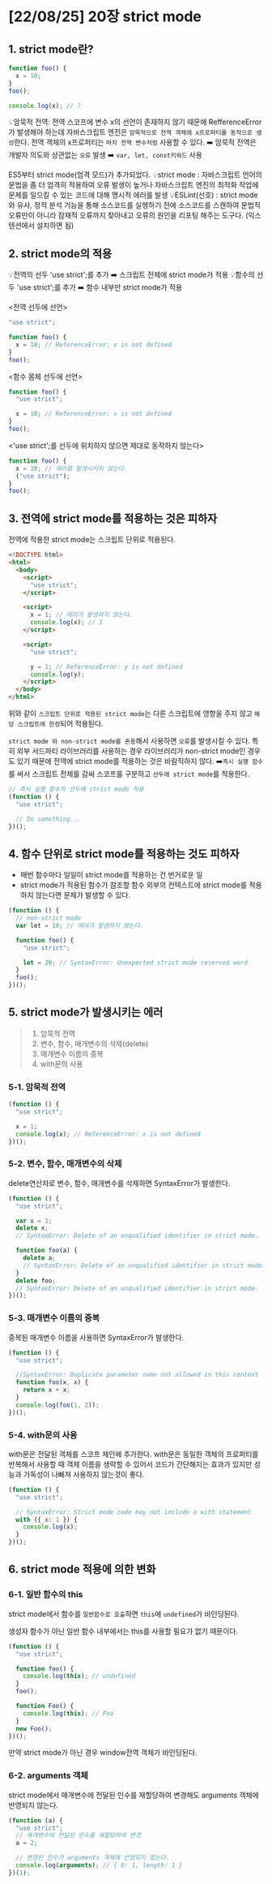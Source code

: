 # [22/08/25] 20장 strict mode

## 1. strict mode란?

```javascript
function foo() {
  x = 10;
}
foo();

console.log(x); // ?
```

💡암묵적 전역: 전역 스코프에 변수 x의 선언이 존재하지 않기 때문에 RefferenceError가 발생해야 하는데 자바스크립트 엔진은 `암묵적으로 전역 객체에 x프로퍼티를 동적으로 생성`한다. 전역 객체의 x프로퍼티는 `마치 전역 변수처럼` 사용할 수 있다. ➡️ 암묵적 전역은 개발자 의도와 상관없는 `오류` 발생 ➡️ `var, let, const키워드` 사용

ES5부터 strict mode(엄격 모드)가 추가되었다.
💡strict mode : 자바스크립트 언어의 문법을 좀 더 엄격히 적용하여 오류 발생이 높거나 자바스크립트 엔진의 최적화 작업에 문제를 일으킬 수 있는 코드에 대해 명시적 에러를 발생
💡ESLint(선호) : strict mode와 유사, 정적 분석 기능을 통해 소스코드를 실행하기 전에 소스코드를 스캔하여 문법적 오류만이 아니라 잠재적 오류까지 찾아내고 오류의 원인을 리포팅 해주는 도구다. (익스텐션에서 설치하면 됨)

## 2. strict mode의 적용

💡전역의 선두 'use strict';를 추가 ➡️ 스크립트 전체에 strict mode가 적용
💡함수의 선두 'use strict';를 추가 ➡️ 함수 내부만 strict mode가 적용

<전역 선두에 선언>

```javascript
"use strict";

function foo() {
  x = 10; // ReferenceError: x is not defined
}
foo();
```

<함수 몸체 선두에 선언>

```javascript
function foo() {
  "use strict";

  x = 10; // ReferenceError: x is not defined
}
foo();
```

<'use strict';를 선두에 위치하지 않으면 제대로 동작하지 않는다>

```javascript
function foo() {
  x = 10; // 에러를 발생시키지 않는다.
  ("use strict");
}
foo();
```

## 3. 전역에 strict mode를 적용하는 것은 피하자

전역에 적용한 strict mode는 스크립트 단위로 적용된다.

```html
<!DOCTYPE html>
<html>
  <body>
    <script>
      "use strict";
    </script>

    <script>
      x = 1; // 에러가 발생하지 않는다.
      console.log(x); // 1
    </script>

    <script>
      "use strict";

      y = 1; // ReferenceError: y is not defined
      console.log(y);
    </script>
  </body>
</html>
```

위와 같이 `스크립트 단위로 적용된 strict mode`는 다른 스크립트에 영향을 주지 않고 `해당 스크립트에 한정`되어 적용된다.

`strict mode 와 non-strict mode를 혼용`해서 사용하면 `오류`를 발생시킬 수 있다. 특히 외부 서드파티 라이브러리를 사용하는 경우 라이브러리가 non-strict mode인 경우도 있기 때문에 전역에 strict mode를 적용하는 것은 바람직하지 않다.
➡️`즉시 실행 함수`를 써서 스크립트 전체를 감싸 스코프를 구분하고 `선두에 strict mode`를 적용한다.

```javascript
// 즉시 실행 함수의 선두에 strict mode 적용
(function () {
  "use strict";

  // Do something...
})();
```

## 4. 함수 단위로 strict mode를 적용하는 것도 피하자

- 매번 함수마다 일일이 strict mode를 적용하는 건 번거로운 일
- strict mode가 적용된 함수가 참조할 함수 외부의 컨텍스트에 strict mode를 적용하지 않는다면 문제가 발생할 수 있다.

```javascript
(function () {
  // non-strict mode
  var lеt = 10; // 에러가 발생하지 않는다.

  function foo() {
    "use strict";

    let = 20; // SyntaxError: Unexpected strict mode reserved word
  }
  foo();
})();
```

## 5. strict mode가 발생시키는 에러

> 1. 암묵적 전역
> 2. 변수, 함수, 매개변수의 삭제(delete)
> 3. 매개변수 이름의 중복
> 4. with문의 사용

### 5-1. 암묵적 전역

```javascript
(function () {
  "use strict";

  x = 1;
  console.log(x); // ReferenceError: x is not defined
})();
```

### 5-2. 변수, 함수, 매개변수의 삭제

delete연산자로 변수, 함수, 매개변수를 삭제하면 SyntaxError가 발생한다.

```javascript
(function () {
  "use strict";

  var x = 1;
  delete x;
  // SyntaxError: Delete of an unqualified identifier in strict mode.

  function foo(a) {
    delete a;
    // SyntaxError: Delete of an unqualified identifier in strict mode.
  }
  delete foo;
  // SyntaxError: Delete of an unqualified identifier in strict mode.
})();
```

### 5-3. 매개변수 이름의 중복

중복된 매개변수 이름을 사용하면 SyntaxError가 발생한다.

```javascript
(function () {
  "use strict";

  //SyntaxError: Duplicate parameter name not allowed in this context
  function foo(x, x) {
    return x + x;
  }
  console.log(foo(1, 2));
})();
```

### 5-4. with문의 사용

with문은 전달된 객체를 스코프 체인에 추가한다. with문은 동일한 객체의 프로퍼티를 반복해서 사용할 때 객체 이름을 생략할 수 있어서 코드가 간단해지는 효과가 있지만 성능과 가독성이 나빠져 사용하지 않는것이 좋다.

```javascript
(function () {
  "use strict";

  // SyntaxError: Strict mode code may not include a with statement
  with ({ x: 1 }) {
    console.log(x);
  }
})();
```

## 6. strict mode 적용에 의한 변화

### 6-1. 일반 함수의 this

strict mode에서 함수를 `일반함수로 호출`하면 `this`에 `undefined`가 바인딩된다.

생성자 함수가 아닌 일반 함수 내부에서는 this를 사용할 필요가 없기 때문이다.

```javascript
(function () {
  "use strict";

  function foo() {
    console.log(this); // undefined
  }
  foo();

  function Foo() {
    console.log(this); // Foo
  }
  new Foo();
})();
```

만약 strict mode가 아닌 경우 window전역 객체가 바인딩된다.

### 6-2. arguments 객체

strict mode에서 매개변수에 전달된 인수를 재할당하여 변경해도 arguments 객체에 반영되지 않는다.

```javascript
(function (a) {
  "use strict";
  // 매개변수에 전달된 인수를 재할당하여 변경
  a = 2;

  // 변경된 인수가 arguments 객체에 반영되지 않는다.
  console.log(arguments); // { 0: 1, length: 1 }
})(1);
```
